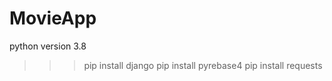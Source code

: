 # MovieApp

python version 3.8

>>> pip install django
>>> pip install pyrebase4
>>> pip install requests
